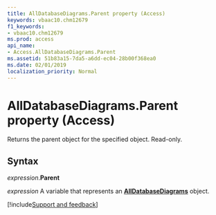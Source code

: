 ```yaml
---
title: AllDatabaseDiagrams.Parent property (Access)
keywords: vbaac10.chm12679
f1_keywords:
- vbaac10.chm12679
ms.prod: access
api_name:
- Access.AllDatabaseDiagrams.Parent
ms.assetid: 51b83a15-7da5-a6dd-ec04-28b00f368ea0
ms.date: 02/01/2019
localization_priority: Normal
---
```



# AllDatabaseDiagrams.Parent property (Access)

Returns the parent object for the specified object. Read-only.


## Syntax

_expression_.**Parent**

_expression_ A variable that represents an **[AllDatabaseDiagrams](Access.AllDatabaseDiagrams.md)** object.




[!include[Support and feedback](~/includes/feedback-boilerplate.md)]